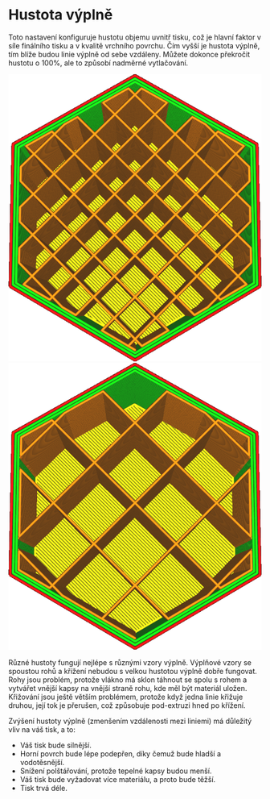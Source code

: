 Hustota výplně
====
Toto nastavení konfiguruje hustotu objemu uvnitř tisku, což je hlavní faktor v síle finálního tisku a v kvalitě vrchního povrchu. Čím vyšší je hustota výplně, tím blíže budou linie výplně od sebe vzdáleny. Můžete dokonce překročit hustotu o 100%, ale to způsobí nadměrné vytlačování.

![Hustota 20%](../../../articles/images/infill_sparse_density_high.png)
![Hustota 10%](../../../articles/images/infill_sparse_density_low.png)

Různé hustoty fungují nejlépe s různými vzory výplně. Výplňové vzory se spoustou rohů a křížení nebudou s velkou hustotou výplně dobře fungovat. Rohy jsou problém, protože vlákno má sklon táhnout se spolu s rohem a vytvářet vnější kapsy na vnější straně rohu, kde měl být materiál uložen. Křižování jsou ještě větším problémem, protože když jedna linie křižuje druhou, její tok je přerušen, což způsobuje pod-extruzi hned po křížení.

Zvýšení hustoty výplně (zmenšením vzdálenosti mezi liniemi) má důležitý vliv na váš tisk, a to:
* Váš tisk bude silnější.
* Horní povrch bude lépe podepřen, díky čemuž bude hladší a vodotěsnější.
* Snížení polštářování, protože tepelné kapsy budou menší.
* Váš tisk bude vyžadovat více materiálu, a proto bude těžší.
* Tisk trvá déle.

